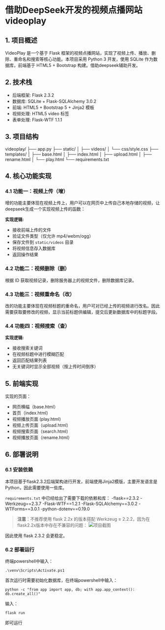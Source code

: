 # 借助DeepSeek开发的视频点播网站 videoplay

## 1. 项目概述

VideoPlay 是一个基于 Flask 框架的视频点播网站，实现了视频上传、播放、删除、重命名和搜索等核心功能。本项目采用 Python 3 开发，使用 SQLite 作为数据库，前端基于 HTML5 + Bootstrap 构建。借助deepseek辅助开发。

## 2. 技术栈

- 后端框架: Flask 2.3.2
- 数据库: SQLite + Flask-SQLAlchemy 3.0.2
- 前端: HTML5 + Bootstrap 5 + Jinja2 模板
- 视频处理: HTML5 video 标签
- 表单处理: Flask-WTF 1.1.1

## 3. 项目结构

videoplay/
├── app.py
├── static/
│ ├── videos/
│ └── css/style.css
├── templates/
│ ├── base.html
│ ├── index.html
│ ├── upload.html
│ ├── rename.html
│ └── play.html
└── requirements.txt

## 4. 核心功能实现

### 4.1 功能一：视频上传（增）

增的功能主要体现在视频上传上，用户可以在网页中上传自己本地存储的视频，让deepseek生成一个实现视频上传的函数：

**实现逻辑:**

- 接收前端上传的文件
- 验证文件类型（仅允许 mp4/webm/ogg）
- 保存文件到 `static/videos` 目录
- 将视频信息存入数据库
- 返回操作结果

### 4.2 功能二：视频删除（删）

根据 ID 获取视频记录，删除服务器上的视频文件，删除数据库记录。

### 4.3 功能三：视频重命名（改）

改的功能主要体现在视频标题的重命名，用户可对已经上传的视频进行改名。因此需要获取要修改的视频，显示当前标题供编辑，提交后更新数据库中的标题字段。

### 4.4 功能四：视频搜索（查）

**实现逻辑:**

- 接收搜索关键词
- 在视频标题中进行模糊匹配
- 返回匹配结果列表
- 无关键词时显示全部视频（按上传时间倒序）

## 5. 前端实现

实现的页面：

- 网页横幅（base.html）
- 首页（index.html）
- 视频播放页面 (play.html)
- 视频上传页面（upload.html）
- 视频搜索页面（search.html）
- 视频播放页面（rename.html）

## 6. 部署说明

### 6.1 安装依赖

本项目基于flask2.3.2后端架构进行开发，前端使用Jinja2模版，主要开发语言是 Python，因此需要使用一些库。

`requirements.txt` 中已经给出了需要下载的依赖和库：
-flask==2.3.2
-Werkzeug==2.3.7
-Flask-WTF==1.2.1
-Flask-SQLAlchemy==3.0.2
-WTForms==3.0.1
-python-dotenv==0.19.0

> **注意**：不推荐使用 flask 2.2x 的版本搭配 Werkzeug ≥ 2.2.2，因为在 flask2.2x版本中存在不兼容的问题：
> ![项目截图](C:\Users\15879\Desktop\图片1.png)

因此使用 flask 2.3.2 会更稳定。

### 6.2 部署运行

终端powershell中输入：
```
.\venv\Scripts\Activate.ps1
```
首次运行时需要初始化数据库，在终端powershell中输入：
```
python -c "from app import app, db; with app.app_context(): db.create_all()"
```
输入：
```
flask run
```
即可运行
